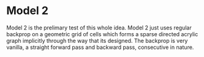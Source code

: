# Model 2

Model 2 is the prelimary test of this whole idea. Model 2 just uses regular backprop on a geometric grid of cells which forms a sparse directed acrylic graph implicitly through the way that its designed. The backprop is very vanilla, a straight forward pass and backward pass, consecutive in nature. 